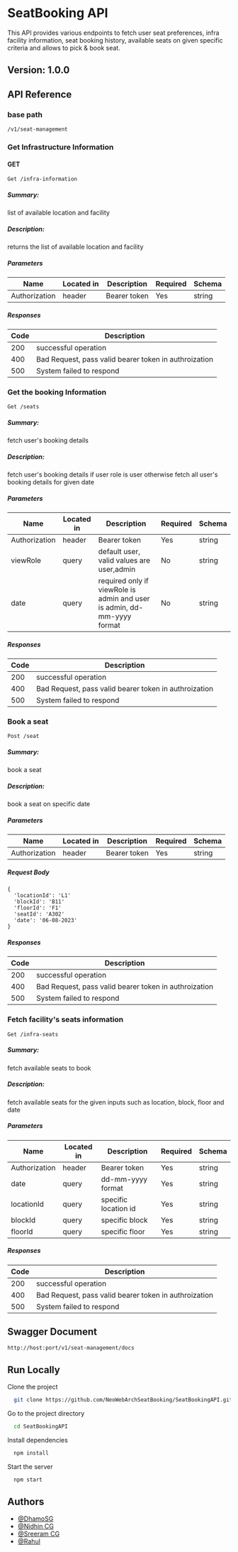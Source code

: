 # SeatBooking API

This API provides various endpoints to fetch user seat preferences, infra facility information, seat booking history, available seats on given specific criteria and allows to pick & book seat.

## Version: 1.0.0
## API Reference

### base path
```
/v1/seat-management
```
### Get Infrastructure Information
#### GET
```http
Get /infra-information
```
##### Summary:
list of available location and facility

##### Description:
returns the list of available location and facility

##### Parameters
| Name | Located in | Description | Required | Schema |
| ---- | ---------- | ----------- | -------- | ---- |
| Authorization | header | Bearer token | Yes | string |

##### Responses
| Code | Description |
| ---- | ----------- |
| 200 | successful operation |
| 400 | Bad Request, pass valid bearer token in authroization |
| 500 | System failed to respond |

### Get the booking Information
```http
Get /seats
```
##### Summary:
fetch user's booking details

##### Description:
fetch user's booking details if user role is user otherwise fetch all user's booking details for given date

##### Parameters
| Name | Located in | Description | Required | Schema |
| ---- | ---------- | ----------- | -------- | ---- |
| Authorization | header | Bearer token | Yes | string |
| viewRole | query | default user, valid values are user,admin | No | string |
| date | query | required only if viewRole is admin and user is admin, dd-mm-yyyy format | No | string |

##### Responses
| Code | Description |
| ---- | ----------- |
| 200 | successful operation |
| 400 | Bad Request, pass valid bearer token in authroization |
| 500 | System failed to respond |

### Book a seat
```http
Post /seat
```
##### Summary:
book a seat

##### Description:
book a seat on specific date

##### Parameters
| Name | Located in | Description | Required | Schema |
| ---- | ---------- | ----------- | -------- | ---- |
| Authorization | header | Bearer token | Yes | string |

##### Request Body
```
{
  'locationId': 'L1'
  'blockId': 'B11'
  'floorId': 'F1'
  'seatId': 'A302'
  'date': '06-08-2023'
}
```
##### Responses
| Code | Description |
| ---- | ----------- |
| 200 | successful operation |
| 400 | Bad Request, pass valid bearer token in authroization |
| 500 | System failed to respond |

### Fetch facility's seats information
```http
Get /infra-seats
```
##### Summary:
fetch available seats to book

##### Description:
fetch available seats for the given inputs such as location, block, floor and date

##### Parameters
| Name | Located in | Description | Required | Schema |
| ---- | ---------- | ----------- | -------- | ---- |
| Authorization | header | Bearer token | Yes | string |
| date | query | dd-mm-yyyy format | Yes | string |
| locationId | query | specific location id | Yes | string |
| blockId | query | specific block | Yes | string |
| floorId | query | specific floor | Yes | string |

##### Responses
| Code | Description |
| ---- | ----------- |
| 200 | successful operation |
| 400 | Bad Request, pass valid bearer token in authroization |
| 500 | System failed to respond |

## Swagger Document
```http
http://host:port/v1/seat-management/docs
```

## Run Locally

Clone the project

```bash
  git clone https://github.com/NeoWebArchSeatBooking/SeatBookingAPI.git
```

Go to the project directory

```bash
  cd SeatBookingAPI
```

Install dependencies

```bash
  npm install
```

Start the server

```bash
  npm start
```


## Authors

- [@DhamoSG](https://github.com/sgddaran)
- [@Nidhin CG](https://github.com/nidhincg)
- [@Sreeram CG](https://github.com/sreerambasam)
- [@Rahul](https://github.com/rahulsuda)

